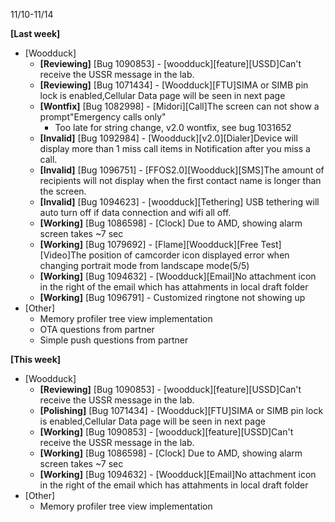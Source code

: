 11/10-11/14

**[Last week]**

* [Woodduck]
    * **[Reviewing]** [Bug 1090853] - [woodduck][feature][USSD]Can't receive the USSR message in the lab.
    * **[Reviewing]** [Bug 1071434] - [Woodduck][FTU]SIMA or SIMB pin lock is enabled,Cellular Data page will be seen in next page
    * **[Wontfix]** [Bug 1082998] - [Midori][Call]The screen can not show a prompt"Emergency calls only"
        * Too late for string change, v2.0 wontfix, see bug 1031652
    * **[Invalid]** [Bug 1092984] - [Woodduck][v2.0][Dialer]Device will display more than 1 miss call items in Notification after you miss a call. 
    * **[Invalid]** [Bug 1096751] - [FFOS2.0][Woodduck][SMS]The amount of recipients will not display when the first contact name is longer than the screen.
    * **[Invalid]** [Bug 1094623] - [woodduck][Tethering] USB tethering will auto turn off if data connection and wifi all off.
    * **[Working]** [Bug 1086598] - [Clock] Due to AMD, showing alarm screen takes ~7 sec
    * **[Working]** [Bug 1079692] - [Flame][Woodduck][Free Test][Video]The position of camcorder icon displayed error when changing portrait mode from landscape mode(5/5) 
    * **[Working]** [Bug 1094632] - [Woodduck][Email]No attachment icon in the right of the email which has attahments in local draft folder 
    * **[Working]** [Bug 1096791] - Customized ringtone not showing up
* [Other]
    * Memory profiler tree view implementation
    * OTA questions from partner
    * Simple push questions from partner
    
**[This week]**

* [Woodduck]
    * **[Reviewing]** [Bug 1090853] - [woodduck][feature][USSD]Can't receive the USSR message in the lab.
    * **[Polishing]** [Bug 1071434] - [Woodduck][FTU]SIMA or SIMB pin lock is enabled,Cellular Data page will be seen in next page
    * **[Working]** [Bug 1090853] - [woodduck][feature][USSD]Can't receive the USSR message in the lab.
    * **[Working]** [Bug 1086598] - [Clock] Due to AMD, showing alarm screen takes ~7 sec
    * **[Working]** [Bug 1094632] - [Woodduck][Email]No attachment icon in the right of the email which has attahments in local draft folder
* [Other]
    * Memory profiler tree view implementation